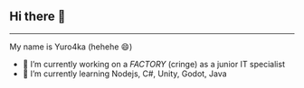 ## Hi there 👋
---
My name is Yuro4ka (hehehe 😄)

- 🔭 I’m currently working on a *FACTORY* (cringe) as a junior IT specialist
- 🌱 I’m currently learning Nodejs, C#, Unity, Godot, Java

<!--
**YuraCrossman/YuraCrossman** is a ✨ _special_ ✨ repository because its `README.md` (this file) appears on your GitHub profile.

Here are some ideas to get you started:

- 🔭 I’m currently working on ...
- 🌱 I’m currently learning ...
- 👯 I’m looking to collaborate on ...
- 🤔 I’m looking for help with ...
- 💬 Ask me about ...
- 📫 How to reach me: ...
- 😄 Pronouns: ...
- ⚡ Fun fact: ...
-->
